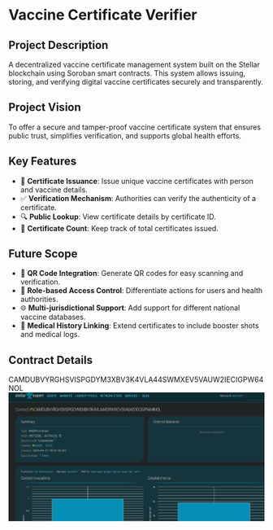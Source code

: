 # Vaccine Certificate Verifier

## Project Description
A decentralized vaccine certificate management system built on the Stellar blockchain using Soroban smart contracts. This system allows issuing, storing, and verifying digital vaccine certificates securely and transparently.

## Project Vision
To offer a secure and tamper-proof vaccine certificate system that ensures public trust, simplifies verification, and supports global health efforts.

## Key Features
- 💉 **Certificate Issuance**: Issue unique vaccine certificates with person and vaccine details.
- ✅ **Verification Mechanism**: Authorities can verify the authenticity of a certificate.
- 🔍 **Public Lookup**: View certificate details by certificate ID.
- 🧮 **Certificate Count**: Keep track of total certificates issued.

## Future Scope
- 📲 **QR Code Integration**: Generate QR codes for easy scanning and verification.
- 👥 **Role-based Access Control**: Differentiate actions for users and health authorities.
- 🌐 **Multi-jurisdictional Support**: Add support for different national vaccine databases.
- 🧾 **Medical History Linking**: Extend certificates to include booster shots and medical logs.

## Contract Details
CAMDUBVYRGHSVISPGDYM3XBV3K4VLA44SWMXEV5VAUW2IECIGPW64NOL
![alt text](image.png)